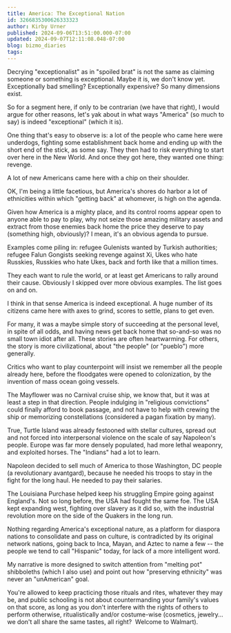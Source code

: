 ```yaml
---
title: America: The Exceptional Nation
id: 3266835300626333323
author: Kirby Urner
published: 2024-09-06T13:51:00.000-07:00
updated: 2024-09-07T12:11:08.048-07:00
blog: bizmo_diaries
tags: 
---
```


Decrying "exceptionalist" as in "spoiled brat" is not the same as claiming someone or something is exceptional. Maybe it is, we don't know yet. Exceptionally bad smelling? Exceptionally expensive? So many dimensions exist.

So for a segment here, if only to be contrarian (we have that right), I would argue for other reasons, let's yak about in what ways "America" (so much to say) is indeed "exceptional" (which it is). 

One thing that's easy to observe is: a lot of the people who came here were underdogs, fighting some establishment back home and ending up with the short end of the stick, as some say. They then had to risk everything to start over here in the New World. And once they got here, they wanted one thing: revenge.

A lot of new Americans came here with a chip on their shoulder.

OK, I'm being a little facetious, but America's shores do harbor a lot of ethnicities within which "getting back" at whomever, is high on the agenda. 

Given how America is a mighty place, and its control rooms appear open to anyone able to pay to play, why not seize those amazing military assets and extract from those enemies back home the price they deserve to pay (something high, obviously)? I mean, it's an obvious agenda to pursue.

Examples come piling in: refugee Gulenists wanted by Turkish authorities; refugee Falun Gongists seeking revenge against Xi, Ukes who hate Russkies, Russkies who hate Ukes, back and forth like that a million times. 

They each want to rule the world, or at least get Americans to rally around their cause. Obviously I skipped over more obvious examples. The list goes on and on.

I think in that sense America is indeed exceptional. A huge number of its citizens came here with axes to grind, scores to settle, plans to get even. 

For many, it was a maybe simple story of succeeding at the personal level, in spite of all odds, and having news get back home that so-and-so was no small town idiot after all. These stories are often heartwarming. For others, the story is more civilizational, about "the people" (or "pueblo") more generally.

Critics who want to play counterpoint will insist we remember all the people already here, before the floodgates were opened to colonization, by the invention of mass ocean going vessels. 

The Mayflower was no Carnival cruise ship, we know that, but it was at least a step in that direction. People indulging in "religious convictions" could finally afford to book passage, and not have to help with crewing the ship or memorizing constellations (considered a pagan fixation by many).

True, Turtle Island was already festooned with stellar cultures, spread out and not forced into interpersonal violence on the scale of say Napoleon's people. Europe was far more densely populated, had more lethal weaponry, and exploited horses. The "Indians" had a lot to learn.

Napoleon decided to sell much of America to those Washington, DC people (a revolutionary avantgard), because he needed his troops to stay in the fight for the long haul. He needed to pay their salaries. 

The Louisiana Purchase helped keep his struggling Empire going against England's. Not so long before, the USA had fought the same foe. The USA kept expanding west, fighting over slavery as it did so, with the industrial revolution more on the side of the Quakers in the long run.

Nothing regarding America's exceptional nature, as a platform for diaspora nations to consolidate and pass on culture, is contradicted by its original network nations, going back to Inca, Mayan, and Aztec to name a few -- the people we tend to call "Hispanic" today, for lack of a more intelligent word.

My narrative is more designed to switch attention from "melting pot" shibboleths (which I also use) and point out how "preserving ethnicity" was never an "unAmerican" goal. 

You're allowed to keep practicing those rituals and rites, whatever they may be, and public schooling is not about countermanding your family's values on that score, as long as you don't interfere with the rights of others to perform otherwise, ritualistically and/or costume-wise (cosmetics, jewelry... we don't all share the same tastes, all right?  Welcome to Walmart).